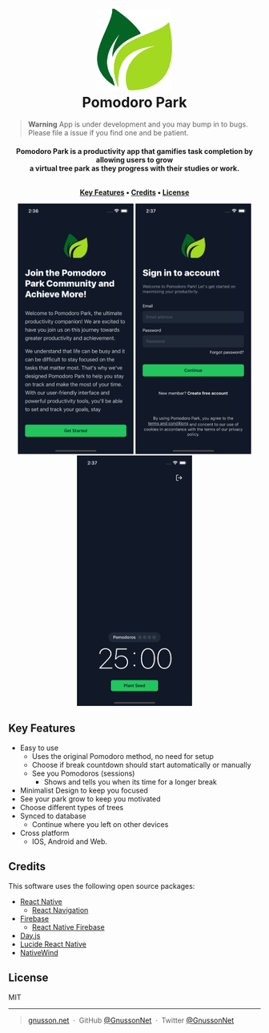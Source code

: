 <h1 align="center">
  <br>
  <a href="https://gnusson.net"><img src="https://github.com/GnussonNet/pomodoro_park/blob/main/.github/logo.png" alt="Markdownify" width="150"></a>
  <br>
  Pomodoro Park
  <br>
</h1>

> **Warning**
> App is under development and you may bump in to bugs. Please file a issue if you find one and be patient.


<h4 align="center">Pomodoro Park is a productivity app that gamifies task completion by allowing users to grow <br /> a virtual tree park as they progress with their studies or work.

<br />
<br />
  
<p align="center">
  <a href="#key-features">Key Features</a> •
  <!---
  <a href="#how-to-use">How To Use</a> •
  <a href="#download">Download</a> •
  -->
  <a href="#credits">Credits</a> •
  <a href="#license">License</a>
</p>

<img src="https://github.com/GnussonNet/pomodoro_park/blob/main/.github/landing.png" height="500" >
<img src="https://github.com/GnussonNet/pomodoro_park/blob/main/.github/signin.png" height="500" >
<img src="https://github.com/GnussonNet/pomodoro_park/blob/main/.github/main.png" height="500" >
  
## Key Features

* Easy to use
  * Uses the original Pomodoro method, no need for setup
  * Choose if break countdown should start automatically or manually
  * See you Pomodoros (sessions)
    * Shows and tells you when its time for a longer break
* Minimalist Design to keep you focused
* See your park grow to keep you motivated
* Choose different types of trees
* Synced to database
  * Continue where you left on other devices
* Cross platform
  - IOS, Android and Web.

<!---
## How To Use

To clone and run this application, you'll need [Git](https://git-scm.com) and [Node.js](https://nodejs.org/en/download/) (which comes with [npm](http://npmjs.com)) installed on your computer. From your command line:

```bash
# Clone this repository
$ git clone https://github.com/amitmerchant1990/electron-markdownify

# Go into the repository
$ cd electron-markdownify

# Install dependencies
$ npm install

# Run the app
$ npm start
```

> **Note**
> If you're using Linux Bash for Windows, [see this guide](https://www.howtogeek.com/261575/how-to-run-graphical-linux-desktop-applications-from-windows-10s-bash-shell/) or use `node` from the command prompt.


## Download

You can [download](https://github.com/amitmerchant1990/electron-markdownify/releases/tag/v1.2.0) the latest installable version of Markdownify for Windows, macOS and Linux.

## Emailware

Markdownify is an [emailware](https://en.wiktionary.org/wiki/emailware). Meaning, if you liked using this app or it has helped you in any way, I'd like you send me an email at <bullredeyes@gmail.com> about anything you'd want to say about this software. I'd really appreciate it!
-->
## Credits

This software uses the following open source packages:

- [React Native](https://reactnative.dev/)
  - [React Navigation](https://reactnavigation.org/)
- [Firebase](https://firebase.google.com/)
  - [React Native Firebase](https://rnfirebase.io/)
- [Day.js](https://day.js.org/)
- [Lucide React Native](https://lucide.dev/docs/lucide-react-native)
- [NativeWind](https://www.nativewind.dev/)
<!---
## Support

<a href="https://www.buymeacoffee.com/5Zn8Xh3l9" target="_blank"><img src="https://www.buymeacoffee.com/assets/img/custom_images/purple_img.png" alt="Buy Me A Coffee" style="height: 41px !important;width: 174px !important;box-shadow: 0px 3px 2px 0px rgba(190, 190, 190, 0.5) !important;-webkit-box-shadow: 0px 3px 2px 0px rgba(190, 190, 190, 0.5) !important;" ></a>

<p>Or</p> 

<a href="https://www.patreon.com/amitmerchant">
	<img src="https://c5.patreon.com/external/logo/become_a_patron_button@2x.png" width="160">
</a>
-->
## License

MIT

---

> [gnusson.net](https://gnusson.net) &nbsp;&middot;&nbsp;
> GitHub [@GnussonNet](https://github.com/GnussonNet) &nbsp;&middot;&nbsp;
> Twitter [@GnussonNet](https://twitter.com/GnussonNet)

